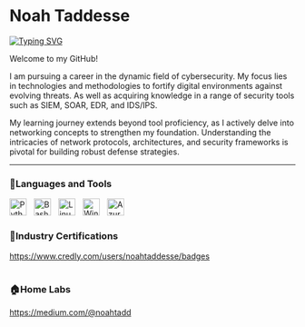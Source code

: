 # Noah Taddesse

[![Typing SVG](https://readme-typing-svg.demolab.com/?lines=👨🏾‍💻Aspiring+Cybersecurity+Professional)](https://git.io/typing-svg)

Welcome to my GitHub!

I am pursuing a career in the dynamic field of cybersecurity. My focus lies in technologies and methodologies to fortify digital environments against evolving threats. As well as acquiring knowledge in a range of security tools such as SIEM, SOAR, EDR, and IDS/IPS.

My learning journey extends beyond tool proficiency, as I actively delve into networking concepts to strengthen my foundation. Understanding the intricacies of network protocols, architectures, and security frameworks is pivotal for building robust defense strategies. 

---

### 🧰Languages and Tools 

<img align="left" alt="Python" width="30px" style="padding-right:10px;" src="https://cdn.jsdelivr.net/gh/devicons/devicon/icons/python/python-plain.svg" />
<img align="left" alt="Bash" width="30px" style="padding-right:10px;" src="https://cdn.jsdelivr.net/gh/devicons/devicon/icons/bash/bash-original.svg" />
<img align="left" alt="Linux" width="30px" style="padding-right:10px;" src="https://cdn.jsdelivr.net/gh/devicons/devicon/icons/linux/linux-original.svg" />
<img align="left" alt="Windows" width="30px" style="padding-right:10px;" src="https://cdn.jsdelivr.net/gh/devicons/devicon/icons/windows8/windows8-original.svg" />
<img align="left" alt="Azure" width="30px" style="padding-right:10px;" src="https://cdn.jsdelivr.net/gh/devicons/devicon/icons/azure/azure-original.svg" />

<br />

#

### 📑Industry Certifications

https://www.credly.com/users/noahtaddesse/badges

#

### 🏠Home Labs 

https://medium.com/@noahtadd
